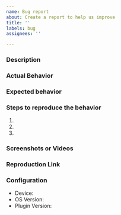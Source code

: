 ```yaml
---
name: Bug report
about: Create a report to help us improve
title: ''
labels: bug
assignees: ''

---
```


### Description

### Actual Behavior

### Expected behavior

### Steps to reproduce the behavior
1. 
2. 
3. 

### Screenshots or Videos

### Reproduction Link

### Configuration
 - Device: 
 - OS Version: 
 - Plugin Version:
